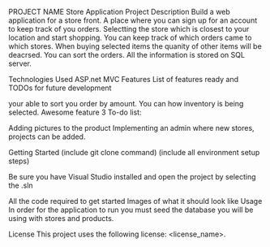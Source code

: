 PROJECT NAME
Store Application
Project Description
Build a web application for a store front. A place where you can sign up for an account to 
keep track of you orders. Selectting the store which is closest to your location and start
shopping. You can keep track of which orders came to which stores. When buying selected items 
the quanity of other items will be deacrsed. You can sort the orders. All the information is 
stored on SQL server.

Technologies Used
ASP.net
MVC
Features
List of features ready and TODOs for future development

your able to sort you order by amount.
You can how inventory is being selected. 
Awesome feature 3
To-do list:

Adding pictures to the product
Implementing an admin where new stores, projects can be added.

Getting Started
(include git clone command) (include all environment setup steps)

Be sure you have Visual Studio installed and open the project by selecting the .sln

All the code required to get started
Images of what it should look like
Usage
In order for the application to run you must seed the database you will be using with stores and products.


License
This project uses the following license: <license_name>.
